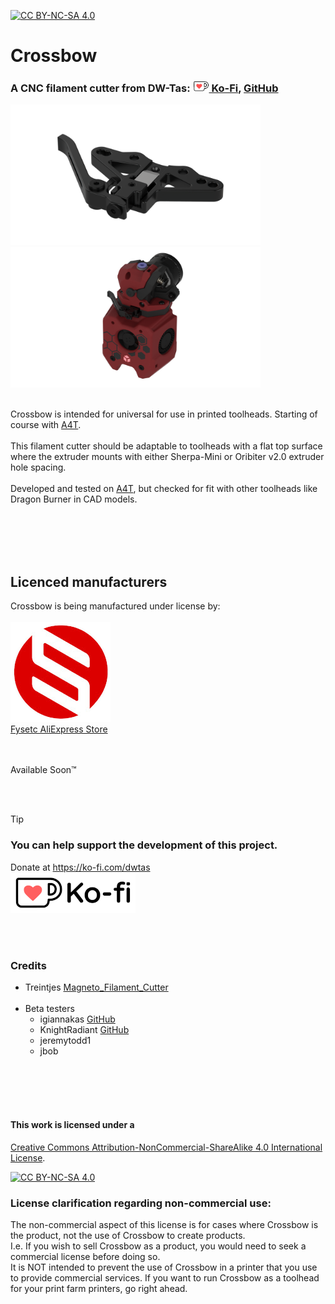 [![CC BY-NC-SA 4.0][cc-by-nc-sa-shield]][cc-by-nc-sa]

# Crossbow
### A CNC filament cutter from DW-Tas: <a href="https://ko-fi.com/O5O5OCC0K"><img src="docs/images/Ko-fi_smol.png"> Ko-Fi</a>, <a href="https://github.com/DW-Tas">GitHub</a>

<img src='docs/images/crossbow_cutter.png' width=400 /><br/>
<img src='docs/images/crossbow_cutter_render.png' width=400 />

<br/> 
Crossbow is intended for universal for use in printed toolheads. Starting of course with <a href="https://github.com/Armchair-Heavy-Industries/A4T">A4T</a>.
<br/><br/>
This filament cutter should be adaptable to toolheads with a flat top surface where the extruder mounts with either Sherpa-Mini or Oribiter v2.0 extruder hole spacing.
<br/><br/>
Developed and tested on <a href="https://github.com/Armchair-Heavy-Industries/A4T">A4T</a>, but checked for fit with other toolheads like Dragon Burner in CAD models.

<br/><br/><br/><br/>
## Licenced manufacturers
Crossbow is being manufactured under license by:<br/><br/>
<a href="https://aliexpress.com/store/2498059">![Fysetc](docs/images/fysetc.png)<br/>Fysetc AliExpress Store</a>

<br/><br/>
Available Soon&trade;


<br/><br/>

> [!TIP] 
> ### You can help support the development of this project.<br/>
> Donate at https://ko-fi.com/dwtas<br/>
[![ko-fi](docs/images/Ko-fi_TextLogo.png)](https://ko-fi.com/dwtas)

<br/><br/>


### Credits
* Treintjes <a href="https://github.com/Treintjes/Magneto_Filament_Cutter">Magneto_Filament_Cutter</a><br/><br/>
* Beta testers
  * igiannakas <a href="https://github.com/igiannakas/">GitHub</a>
  * KnightRadiant <a href="https://github.com/jrlomas/">GitHub</a>
  * jeremytodd1
  * jbob

<br/><br/><br/><br/>

#### This work is licensed under a
[Creative Commons Attribution-NonCommercial-ShareAlike 4.0 International License][cc-by-nc-sa].

[![CC BY-NC-SA 4.0][cc-by-nc-sa-image]][cc-by-nc-sa]

[cc-by-nc-sa]: http://creativecommons.org/licenses/by-nc-sa/4.0/
[cc-by-nc-sa-image]: https://licensebuttons.net/l/by-nc-sa/4.0/88x31.png
[cc-by-nc-sa-shield]: https://img.shields.io/badge/License-CC%20BY--NC--SA%204.0-lightgrey.svg

### License clarification regarding non-commercial use:
The non-commercial aspect of this license is for cases where Crossbow is the product, not the use of Crossbow to create products.<br/>
I.e. If you wish to sell Crossbow as a product, you would need to seek a commercial license before doing so. </br>
It is NOT intended to prevent the use of Crossbow in a printer that you use to provide commercial services. If you want to run Crossbow as a toolhead for your print farm printers, go right ahead.
